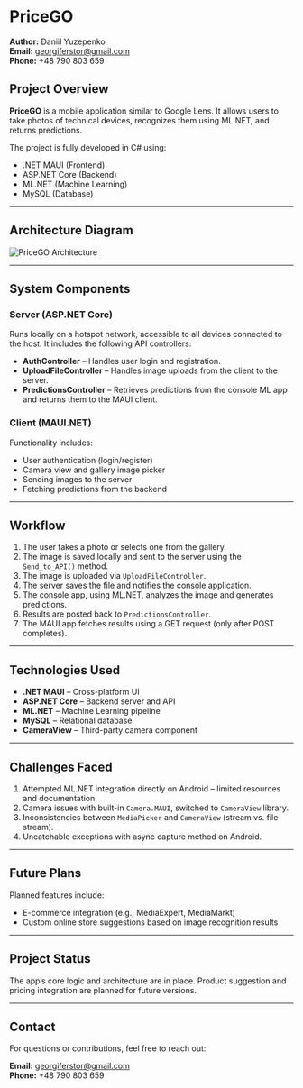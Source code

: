 # PriceGO

**Author:** Daniil Yuzepenko  
**Email:** [georgiferstor@gmail.com](mailto:georgiferstor@gmail.com)  
**Phone:** +48 790 803 659  

## Project Overview

**PriceGO** is a mobile application similar to Google Lens. It allows users to take photos of technical devices, recognizes them using ML.NET, and returns predictions.

The project is fully developed in C# using:
- .NET MAUI (Frontend)
- ASP.NET Core (Backend)
- ML.NET (Machine Learning)
- MySQL (Database)

---

## Architecture Diagram

![PriceGO Architecture]()

---

## System Components

### Server (ASP.NET Core)
Runs locally on a hotspot network, accessible to all devices connected to the host. It includes the following API controllers:

- **AuthController** – Handles user login and registration.
- **UploadFileController** – Handles image uploads from the client to the server.
- **PredictionsController** – Retrieves predictions from the console ML app and returns them to the MAUI client.

### Client (MAUI.NET)
Functionality includes:
- User authentication (login/register)
- Camera view and gallery image picker
- Sending images to the server
- Fetching predictions from the backend

---

## Workflow

1. The user takes a photo or selects one from the gallery.
2. The image is saved locally and sent to the server using the `Send_to_API()` method.
3. The image is uploaded via `UploadFileController`.
4. The server saves the file and notifies the console application.
5. The console app, using ML.NET, analyzes the image and generates predictions.
6. Results are posted back to `PredictionsController`.
7. The MAUI app fetches results using a GET request (only after POST completes).

---

## Technologies Used

- **.NET MAUI** – Cross-platform UI
- **ASP.NET Core** – Backend server and API
- **ML.NET** – Machine Learning pipeline
- **MySQL** – Relational database
- **CameraView** – Third-party camera component

---

## Challenges Faced

1. Attempted ML.NET integration directly on Android – limited resources and documentation.
2. Camera issues with built-in `Camera.MAUI`, switched to `CameraView` library.
3. Inconsistencies between `MediaPicker` and `CameraView` (stream vs. file stream).
4. Uncatchable exceptions with async capture method on Android.

---

## Future Plans

Planned features include:
- E-commerce integration (e.g., MediaExpert, MediaMarkt)
- Custom online store suggestions based on image recognition results

---

## Project Status

The app’s core logic and architecture are in place. Product suggestion and pricing integration are planned for future versions.

---

## Contact

For questions or contributions, feel free to reach out:

**Email:** [georgiferstor@gmail.com](mailto:georgiferstor@gmail.com)  
**Phone:** +48 790 803 659
